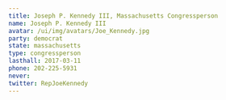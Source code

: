 ```yaml
---
title: Joseph P. Kennedy III, Massachusetts Congressperson
name: Joseph P. Kennedy III
avatar: /ui/img/avatars/Joe_Kennedy.jpg
party: democrat
state: massachusetts
type: congressperson
lasthall: 2017-03-11
phone: 202-225-5931
never:
twitter: RepJoeKennedy
---
```

